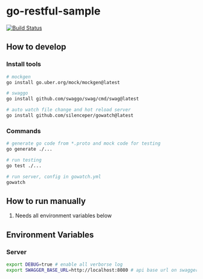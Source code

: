# go-restful-sample

[![Build Status](https://cloud.drone.io/api/badges/wei840222/go-restful-sample/status.svg)](https://cloud.drone.io/wei840222/go-restful-sample)

## How to develop
### Install tools
```bash
# mockgen
go install go.uber.org/mock/mockgen@latest

# swaggo
go install github.com/swaggo/swag/cmd/swag@latest

# auto watch file change and hot reload server
go install github.com/silenceper/gowatch@latest

```
### Commands
```bash
# generate go code from *.proto and mock code for testing
go generate ./...

# run testing
go test ./...

# run server, config in gowatch.yml
gowatch

```

## How to run manually
1. Needs all environment variables below

## Environment Variables
### Server
```bash
export DEBUG=true # enable all verborse log
export SWAGGER_BASE_URL=http://localhost:8080 # api base url on swagger ui
```
